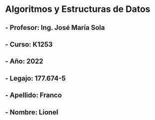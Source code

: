 # Algoritmos y Estructuras de Datos
## - Profesor: Ing. José María Sola
## - Curso: K1253
## - Año: 2022
## - Legajo: 177.674-5
## - Apellido: Franco
## - Nombre: Lionel
